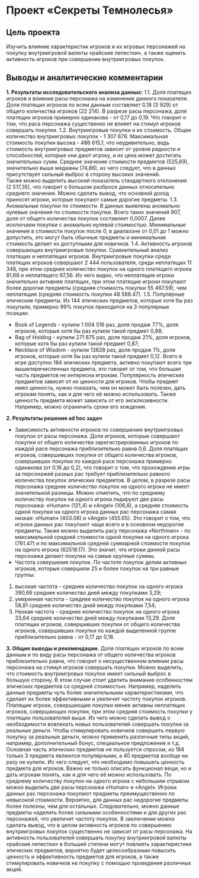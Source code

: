 # Проект «Секреты Темнолесья»

## Цель проекта
Изучить влияние характеристик игроков и их игровых персонажей на покупку внутриигровой валюты «райские лепестки», 
а также оценить активность игроков при совершении внутриигровых покупок.

## Выводы и аналитические комментарии

**1. Результаты исследовательского анализа данных:**
1.1. Доля платящих игроков и влияние расы персонажа на изменение данного показателя. 
Доля платящих игроков по всем данным составляет 0,18 (3 929) от общего количества игроков (22 214).
В разрезе расы персонажа, доля платящих игроков примерно одинакова - от 0,17 до 0,19. Что говорит о том, что раса персонажа существенно не влияет на стимул игроков совершать покупки. 
1.2. Внутриигровые покупки и их стоимость. 
Общее количество внутриигровых покупок - 1 307 678. Максимальная стоимость покупки высока - 486 615,1, что неудивительно, ведь стоимость внутриигровых предметов зависит от уровня редкости и способностей, которые они дают игроку, и их цена может достигать значительных сумм.
Среднее значение стоимости предметов (525,69), значительно выше медианы (74,86),  из чего следует, что в данных присутствует сильный выброс в сторону высоких значений.   
Также можно выделить высокий показатель стандартного отклонения (2 517,35), что говорит о большом разбросе данных относительно среднего значения. 
Можно сделать вывод, что основной доход приносят игроки, которые покупают самые дорогие предметы. 
1.3. Аномальные покупки по стоимости. 
В данных выявлены аномально нулевые значения по стоимости покупки. Всего таких значений 907, доля от общего количества покупок составляет 0,0007. 
Далее исключаем покупки с аномально нулевой стоимостью. 
Минимальные значения в стоимости покупок после 0, в диапазоне от 0,01 до 1 можно допустить, это могут быть обычные предметы и минимальная стоимость делает их доступными для новичков.
 1.4. Активность игроков совершающих внутриигровые покупки. Сравнительный анализ платящих и неплатящих игроков.
Внутриигровые покупки среди платящих игроков совершают 2 444 пользователя, среди неплатящих 11 348, при этом среднее количество покупок на одного платящего игрока 81,68 и неплатящего 97,56. Из чего видно, что неплатящие игроки значительно активнее платящих, при этом платящие игроки покупают более дорогие предметы (средняя стоимость покупки 55 467.59), чем неплатящие (средняя стоимость покупки 48 588.47). 
1.5. Популярные эпические предметы.
Из 144 эпических предметов, которые хотя бы раз покупали, примерно 99% покупок приходится на 3 популярные позиции:
- Book of Legends - купили 1 004 516 раз, доля продаж 77%, доля игроков, которые хотя бы раз купили такой предмет 0,88;
- Bag of Holding - купили 271 875 раз, доля продаж 21%, доля игроков, которые хотя бы раз купили такой предмет 0,87;
- Necklace of Wisdom - купили 13828 раз, доля продаж 1%, доля игроков, которые хотя бы раз купили такой предмет 0,12.
Всего в игре доступно 184 эпических предмета, активно покупают всего три вышеперечисленных предмета, это говорит от том, что большая часть предметов не интересна игрокам. Популярность эпических предметов зависит от их ценности для игроков.
Чтобы предмет имел ценность, нужно показать, чем он может быть полезен, дать игрокам понять, как и для чего её можно использовать. Также ценность предмета может зависеть от его эксклюзивности. Например, можно ограничить сроки его хождения.

**2. Результаты решения ad hoc задач**
- Зависимость активности игроков по совершению внутриигровых покупок от расы персонажа.
Доля игроков, которые совершают покупки от общего количества зарегистрированных игроков по каждой расе персонажа приблизительно равна 0,6.
Доля платящих игроков, совершивших покупки от общего количества игроков, совершивших покупки по каждой расе персонажа примерно одинакова (от 0,16 до 0,2), что говорит о том, что прохождение игры за персонажей разных рас требует приблизительно равного количества покупок эпических предметов. 
В целом, в разрезе расы персонажа среднее количество покупок на одного игрока не имеет значительной разницы. Можно отметить, что по среднему количеству покупок на одного игрока лидируют две расы персонажа: «Human» (121,4) и «Angel» (106,8), а средняя стоимость одной покупки на одного игрока данных рас персонажа самая низкая: «Human» (403.08) и «Angel» (455.65). Это говорит о том, что игроки данных рас покупают чаще всего и в основном недорогие предметы. 
Также можно выделить расу персонажа «Northman» -  по максимальной средней стоимости одной покупки на одного игрока (761.47) и по максимальной средней суммарной стоимости покупок на одного игрока (62518.17). Это значит, что игроки данной расы персонажа делают покупки на самые крупные суммы.  
- Частота совершения покупок.
По частоте покупок делим активных игроков, которые совершили 25 и более покупок на три равные группы:
1.	высокая частота - среднее количество покупок на одного игрока 390,66
среднее количество дней между покупками 3,29;
2.	умеренная частота - среднее количество покупок на одного игрока 58,81
среднее количество дней между покупками 7,54;
3.	Низкая частота -  среднее количество покупок на одного игрока 33,64
среднее количество дней между покупками 13,29.
Доля платящих игроков, совершивших покупки от общего количества игроков, совершивших покупки по каждой выделенной группе приблизительно равна - от 0,17 до 0,18.  

**3. Общие выводы и рекомендации.**
Доля платящих игроков по всем данным и по виду расы персонажа от общего количества игроков приблизительно равна, что говорит о несущественном влиянии расы персонажа на стимул игроков совершать покупки. 
Можно выделить, что стоимость внутриигровых покупок имеет сильный выброс в большую сторону. В этом случае стоит уделить внимание особенностям эпических предметов со средней стоимостью. Например, наделить данные предметы чуть более значительными характеристиками, что сделает их более эффективными и увеличит частоту покупок игроков.
Платящие игроки, совершающие покупки менее активны неплатящих игроков, совершающих покупки, при этом средняя стоимость покупки у платящих пользователей выше. Из чего можно сделать вывод о необходимости вовлекать новых пользователей совершать покупки за реальные деньги. Чтобы стимулировать новичков совершить первую покупку за реальные деньги, можно применить различные типы акций, например, дополнительный бонус, специальное предложение и т.д. 
Основная часть эпических предметов не пользуется спросом, из 184 только 3 предмета являются популярными, а 40 предметов вообще ни разу не купили. Из чего следует, что необходимо повышать ценность предмета для игроков. Важно не только описать функционал вещи, но и дать игрокам понять, как и для чего её можно использовать.
По среднему количеству покупок на одного игрока с небольшим отрывом можно выделить две расы персонажа «Human» и «Angel». Игроки данных рас персонажа покупают предметы преимущественно по невысокой стоимости. Вероятно, для данных рас недорогие предметы более полезны, чем для остальных. Следовательно, можно данные предметы наделить более сильными особенностями и для других рас персонажей, что увеличит частоту покупок. 
В заключении можно сделать вывод, что в целом активность игроков по совершению внутриигровых покупок существенно не зависит от расы персонажа. На активность пользователей совершать покупку внутриигровой валюты «райские лепестки» в большей степени могут повлиять характеристики эпических предметов, вероятно будет целесообразным повысить ценность и эффективность предметов для игроков, а также стимулировать новичков на покупку с помощью проведения различных акций. 
